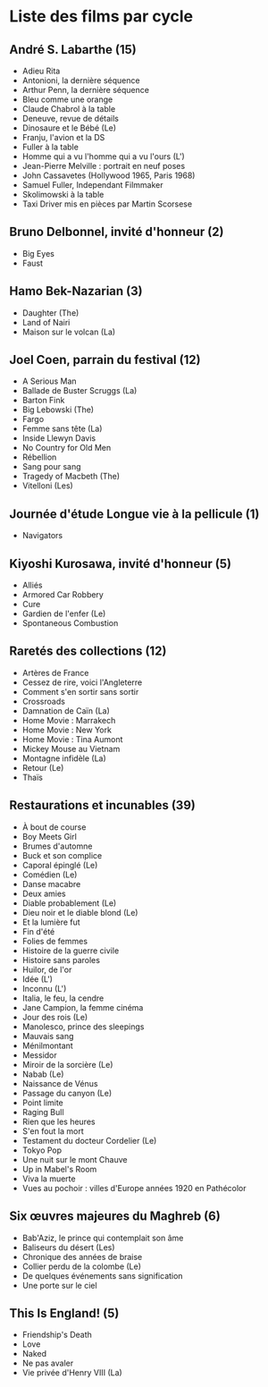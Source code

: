 # Liste des films par cycle

## André S. Labarthe (15)

  * Adieu Rita  
  * Antonioni, la dernière séquence  
  * Arthur Penn, la dernière séquence  
  * Bleu comme une orange  
  * Claude Chabrol à la table  
  * Deneuve, revue de détails  
  * Dinosaure et le Bébé (Le)  
  * Franju, l'avion et la DS  
  * Fuller à la table  
  * Homme qui a vu l'homme qui a vu l'ours (L')  
  * Jean-Pierre Melville : portrait en neuf poses  
  * John Cassavetes (Hollywood 1965, Paris 1968)  
  * Samuel Fuller, Independant Filmmaker  
  * Skolimowski à la table  
  * Taxi Driver mis en pièces par Martin Scorsese

## Bruno Delbonnel, invité d'honneur (2)

  * Big Eyes  
  * Faust

## Hamo Bek-Nazarian (3)

  * Daughter (The)  
  * Land of Nairi  
  * Maison sur le volcan (La)

## Joel Coen, parrain du festival (12)

  * A Serious Man  
  * Ballade de Buster Scruggs (La)  
  * Barton Fink  
  * Big Lebowski (The)  
  * Fargo  
  * Femme sans tête (La)  
  * Inside Llewyn Davis  
  * No Country for Old Men  
  * Rébellion  
  * Sang pour sang  
  * Tragedy of Macbeth (The)  
  * Vitelloni (Les)

## Journée d'étude Longue vie à la pellicule (1)

  * Navigators

## Kiyoshi Kurosawa, invité d'honneur (5)

  * Alliés  
  * Armored Car Robbery  
  * Cure  
  * Gardien de l'enfer (Le)  
  * Spontaneous Combustion

## Raretés des collections (12)

  * Artères de France  
  * Cessez de rire, voici l'Angleterre  
  * Comment s'en sortir sans sortir  
  * Crossroads  
  * Damnation de Caïn (La)  
  * Home Movie : Marrakech  
  * Home Movie : New York  
  * Home Movie : Tina Aumont  
  * Mickey Mouse au Vietnam  
  * Montagne infidèle (La)  
  * Retour (Le)  
  * Thaïs

## Restaurations et incunables (39)

  * À bout de course  
  * Boy Meets Girl  
  * Brumes d'automne  
  * Buck et son complice  
  * Caporal épinglé (Le)  
  * Comédien (Le)  
  * Danse macabre  
  * Deux amies  
  * Diable probablement (Le)  
  * Dieu noir et le diable blond (Le)  
  * Et la lumière fut  
  * Fin d'été  
  * Folies de femmes  
  * Histoire de la guerre civile  
  * Histoire sans paroles  
  * Huilor, de l'or  
  * Idée (L')  
  * Inconnu (L')  
  * Italia, le feu, la cendre  
  * Jane Campion, la femme cinéma  
  * Jour des rois (Le)  
  * Manolesco, prince des sleepings  
  * Mauvais sang  
  * Ménilmontant  
  * Messidor  
  * Miroir de la sorcière (Le)  
  * Nabab (Le)  
  * Naissance de Vénus  
  * Passage du canyon (Le)  
  * Point limite  
  * Raging Bull  
  * Rien que les heures  
  * S'en fout la mort  
  * Testament du docteur Cordelier (Le)  
  * Tokyo Pop  
  * Une nuit sur le mont Chauve  
  * Up in Mabel's Room  
  * Viva la muerte  
  * Vues au pochoir : villes d'Europe années 1920 en Pathécolor

## Six œuvres majeures du Maghreb (6)

  * Bab'Aziz, le prince qui contemplait son âme  
  * Baliseurs du désert (Les)  
  * Chronique des années de braise  
  * Collier perdu de la colombe (Le)  
  * De quelques événements sans signification  
  * Une porte sur le ciel

## This Is England! (5)

  * Friendship's Death  
  * Love  
  * Naked  
  * Ne pas avaler  
  * Vie privée d'Henry VIII (La)  
